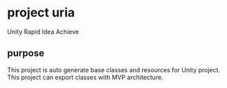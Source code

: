 # project uria
Unity Rapid Idea Achieve

## purpose
This project is auto generate base classes and resources for Unity project.
This project can export classes with MVP architecture.
